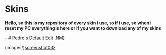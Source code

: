 # Skins

**Hello, so this is my repository of every skin i use, so if i use, so when i reset my PC everything is here or if you want to download any of my skins**

[-        # Pedro's Default Edit {NM}](http://www.mediafire.com/file/h42151u2k5wd4ao/-_%2523_Pedro%2527s_Default_Edit_%257BNM%257D.osk/file)

(images/)[screenshot038](https://user-images.githubusercontent.com/73403828/101267057-b1c0e280-3733-11eb-88d5-b84bc1ea3c31.jpg)

